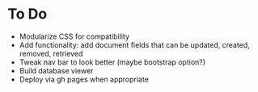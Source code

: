 # To Do
- Modularize CSS for compatibility
- Add functionality: add document fields that can be updated, created, removed, retrieved
- Tweak nav bar to look better (maybe bootstrap option?)
- Build database viewer
- Deploy via gh pages when appropriate
